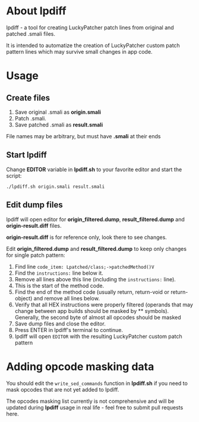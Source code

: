 # About lpdiff

lpdiff - a tool for creating LuckyPatcher patch lines from original and patched .smali files.

It is intended to automatize the creation of LuckyPatcher custom patch pattern lines which may survive small changes in app code.

# Usage

## Create files

1. Save original .smali as **origin.smali**
2. Patch .smali.
3. Save patched .smali as **result.smali**

File names may be arbitrary, but must have **.smali** at their ends


## Start lpdiff

Change **EDITOR** variable in **lpdiff.sh** to your favorite editor and start the script:

`./lpdiff.sh origin.smali result.smali`

## Edit dump files

lpdiff will open editor for **origin_filtered.dump**,  **result_filtered.dump** and **origin-result.diff** files.

**origin-result.diff**  is for reference only, look there to see changes.

Edit **origin_filtered.dump** and **result_filtered.dump**  to keep only changes for single patch pattern:

1. Find line `code_item: Lpatched/class;->patchedMethod()V`
2. Find the `instructions:` line below it.
3. Remove all lines above this line (including the `instructions:` line).
4. This is the start of the method code.
5. Find the end of the method code (usually return, return-void or return-object) and remove all lines below.
6. Verify that all HEX instructions were properly filtered (operands that may change between app builds should be masked by ** symbols). Generally, the second byte of almost all opcodes should be masked
7. Save dump files and close the editor.
8. Press ENTER in lpdiff's terminal to continue.
9. lpdiff will open `EDITOR` with the resulting LuckyPatcher custom patch pattern

# Adding opcode masking data

You should edit the `write_sed_commands` function in **lpdiff.sh** if you need to mask opcodes that are not yet added to lpdiff.

The opcodes masking list currently is not comprehensive and will be updated during **lpdiff** usage in real life - feel free to submit pull requests here.

